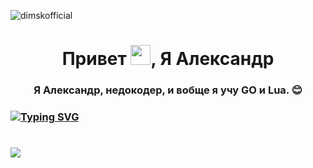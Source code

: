   <p align="left"> <img src="https://komarev.com/ghpvc/?username=dimskofficial&label=Profile%20views&color=0e75b6&style=flat" alt="dimskofficial" /> </p>
<h1 align="center">Привет <a target="_blank"></a> 
<img  src="https://github.com/blackcater/blackcater/raw/main/images/Hi.gif" height="32"/>, Я Александр</h1>

<h3 align="center">Я Александр, недокодер, и вобще я учу GO и Lua. 😊 <h3>
<a href="https://git.io/typing-svg"><img src="https://readme-typing-svg.herokuapp.com?font=Fira+Code&duration=3500&multiline=true&random=false&width=435&lines=func+main()+%7B;fmt.Println(%22hello+world%22)+%7D" alt="Typing SVG" /></a>
<h1> </h1>
  
<img src="https://quotes-github-readme.vercel.app/api?type=horizontal&border=true&quote=%D0%A7%D1%82%D0%BE%D0%B1%D1%8B%20%D0%BF%D1%80%D0%BE%D0%B1%D0%B8%D1%82%D1%8C%20%D1%81%D1%82%D0%B5%D0%BD%D1%83%20%D0%BB%D0%B1%D0%BE%D0%BC,%20%D0%BD%D1%83%D0%B6%D0%B5%D0%BD%20%D0%B8%D0%BB%D0%B8%20%D0%B1%D0%BE%D0%BB%D1%8C%D1%88%D0%BE%D0%B9%20%D1%80%D0%B0%D0%B7%D0%B1%D0%B5%D0%B3,%20%D0%B8%D0%BB%D0%B8%20%D0%BC%D0%BD%D0%BE%D0%B3%D0%BE%20%D0%BB%D0%B1%D0%BE%D0%B2.&author=%D0%90%D0%BB%D1%8C%D0%B1%D0%B5%D1%80%D1%82%20%D0%AD%D0%BD%D1%88%D1%82%D0%B5%D0%B9%D0%BD">



